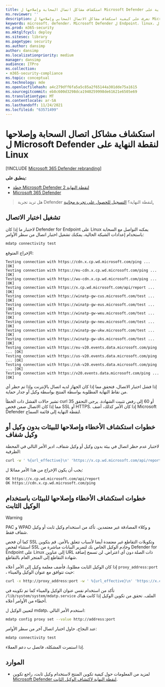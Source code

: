 ```yaml
---
title: استكشاف مشاكل اتصال السحابة وإصلاحها ل Microsoft Defender لنقطة النهاية على Linux
ms.reviewer: ''
description: تعرف على كيفية استكشاف مشاكل الاتصال السحابي وإصلاحها ل Microsoft Defender ل Endpoint على Linux
keywords: microsoft، defender، Microsoft Defender ل Endpoint، linux، السحابة، الاتصال، الاتصال
ms.prod: m365-security
ms.mktglfcycl: deploy
ms.sitesec: library
ms.pagetype: security
ms.author: dansimp
author: dansimp
ms.localizationpriority: medium
manager: dansimp
audience: ITPro
ms.collection:
- m365-security-compliance
ms.topic: conceptual
ms.technology: mde
ms.openlocfilehash: a4c279dff6fa5a5c85a2f65144a301dde75a1615
ms.sourcegitcommit: eb8c600d3298dca1940259998de61621e6505e69
ms.translationtype: MT
ms.contentlocale: ar-SA
ms.lasthandoff: 11/24/2021
ms.locfileid: "63571499"
---
```

# <a name="troubleshoot-cloud-connectivity-issues-for-microsoft-defender-for-endpoint-on-linux"></a>استكشاف مشاكل اتصال السحابة وإصلاحها ل Microsoft Defender لنقطة النهاية على Linux

[!INCLUDE [Microsoft 365 Defender rebranding](../../includes/microsoft-defender.md)]

**ينطبق على:**
- [خطة Microsoft Defender لنقطة النهاية 2](https://go.microsoft.com/fwlink/p/?linkid=2154037)
- [Microsoft 365 Defender](https://go.microsoft.com/fwlink/?linkid=2118804)

> هل تريد تجربة Defender لنقطة النهاية؟ [التسجيل للحصول على تجربة مجانية.](https://signup.microsoft.com/create-account/signup?products=7f379fee-c4f9-4278-b0a1-e4c8c2fcdf7e&ru=https://aka.ms/MDEp2OpenTrial?ocid=docs-wdatp-investigateip-abovefoldlink)

## <a name="run-the-connectivity-test"></a>تشغيل اختبار الاتصال

لاختبار ما إذا كان Defender for Endpoint على Linux يمكنه التواصل مع السحابة باستخدام إعدادات الشبكة الحالية، يمكنك تشغيل اختبار اتصال من سطر الأوامر:

```bash
mdatp connectivity test
```

الإخراج المتوقع:

```output
Testing connection with https://cdn.x.cp.wd.microsoft.com/ping ... [OK]
Testing connection with https://eu-cdn.x.cp.wd.microsoft.com/ping ... [OK]
Testing connection with https://wu-cdn.x.cp.wd.microsoft.com/ping ... [OK]
Testing connection with https://x.cp.wd.microsoft.com/api/report ... [OK]
Testing connection with https://winatp-gw-cus.microsoft.com/test ... [OK]
Testing connection with https://winatp-gw-eus.microsoft.com/test ... [OK]
Testing connection with https://winatp-gw-weu.microsoft.com/test ... [OK]
Testing connection with https://winatp-gw-neu.microsoft.com/test ... [OK]
Testing connection with https://winatp-gw-ukw.microsoft.com/test ... [OK]
Testing connection with https://winatp-gw-uks.microsoft.com/test ... [OK]
Testing connection with https://eu-v20.events.data.microsoft.com/ping ... [OK]
Testing connection with https://us-v20.events.data.microsoft.com/ping ... [OK]
Testing connection with https://uk-v20.events.data.microsoft.com/ping ... [OK]
Testing connection with https://v20.events.data.microsoft.com/ping ... [OK]
```

إذا فشل اختبار الاتصال، فتحقق مما إذا كان الجهاز لديه اتصال بالإنترنت وإذا تم [](microsoft-defender-endpoint-linux.md#network-connections) حظر أي من نقاط النهاية المطلوبة بواسطة المنتج بواسطة وكيل أو جدار حماية.

تشير حالات الفشل ذات الخطأ curl 35 أو 60 إلى رفض تثبيت الشهادة. يرجى التحقق مما إذا كان الاتصال ضمن فحص SSL أو HTTPS. إذا كان الأمر كذلك، أضف Microsoft Defender لنقطة النهاية إلى قائمة السماح.

## <a name="troubleshooting-steps-for-environments-without-proxy-or-with-transparent-proxy"></a>خطوات استكشاف الأخطاء وإصلاحها للبيئات بدون وكيل أو وكيل شفاف

لاختبار عدم حظر اتصال في بيئة بدون وكيل أو وكيل شفاف، ادير الأمر التالي في المحطة الطرفية:

```bash
curl -w ' %{url_effective}\n' 'https://x.cp.wd.microsoft.com/api/report' 'https://cdn.x.cp.wd.microsoft.com/ping'
```

يجب أن يكون الإخراج من هذا الأمر مماثلا ل:

```Output
OK https://x.cp.wd.microsoft.com/api/report
OK https://cdn.x.cp.wd.microsoft.com/ping
```

## <a name="troubleshooting-steps-for-environments-with-static-proxy"></a>خطوات استكشاف الأخطاء وإصلاحها للبيئات باستخدام الوكيل الثابت

> [!WARNING]
> PAC و WPAD و وكلاء المصادقة غير معتمدين. تأكد من استخدام وكيل ثابت أو وكيل شفاف فقط.
>
> كما أن فحص SSL وتكويلات التقاطع غير معتمدة أيضا لأسباب تتعلق بالأمن. قم بتكوين استثناء لفحص SSL وخادم الوكيل الخاص بك لتمرير البيانات مباشرة من Defender for Endpoint على Linux إلى عناوين URL ذات الصلة دون أي اعتراض. لن تسمح إضافة شهادة التقاطع إلى المتجر العام بالتقاطع.

إذا كان الوكيل الثابت مطلوبا، فأضف معلمة وكيل إلى الأمر أعلاه `proxy_address:port` ، حيث تتوافق مع عنوان الوكيل والميناء:

```bash
curl -x http://proxy_address:port -w ' %{url_effective}\n' 'https://x.cp.wd.microsoft.com/api/report' 'https://cdn.x.cp.wd.microsoft.com/ping'
```

تأكد من استخدام نفس عنوان الوكيل والميناء كما تم تكوينه في `/lib/system/system/mdatp.service` الملف. تحقق من تكوين الوكيل إذا كانت هناك أخطاء من الأوامر أعلاه.

لتعيين الوكيل ل mdatp، استخدم الأمر التالي:

```bash
mdatp config proxy set --value http://address:port 
```


عند النجاح، حاول اختبار اتصال آخر من سطر الأوامر:

```bash
mdatp connectivity test
```

إذا استمرت المشكلة، فاتصل ب دعم العملاء.

## <a name="resources"></a>الموارد

- لمزيد من المعلومات حول كيفية تكوين المنتج لاستخدام وكيل ثابت، راجع تكوين [Microsoft Defender لنقطة النهاية لاكتشاف الوكيل الثابت](linux-static-proxy-configuration.md).
